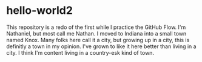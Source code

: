 # hello-world2
This repository is a redo of the first while I practice the GitHub Flow.
I'm Nathaniel, but most call me Nathan. I moved to Indiana into a small town named Knox. Many folks here call it a city, but growing up in a city, this is definitly a town in my opinion. I've grown to like it here better than living in a city. I think I'm content living in a country-esk kind of town.

